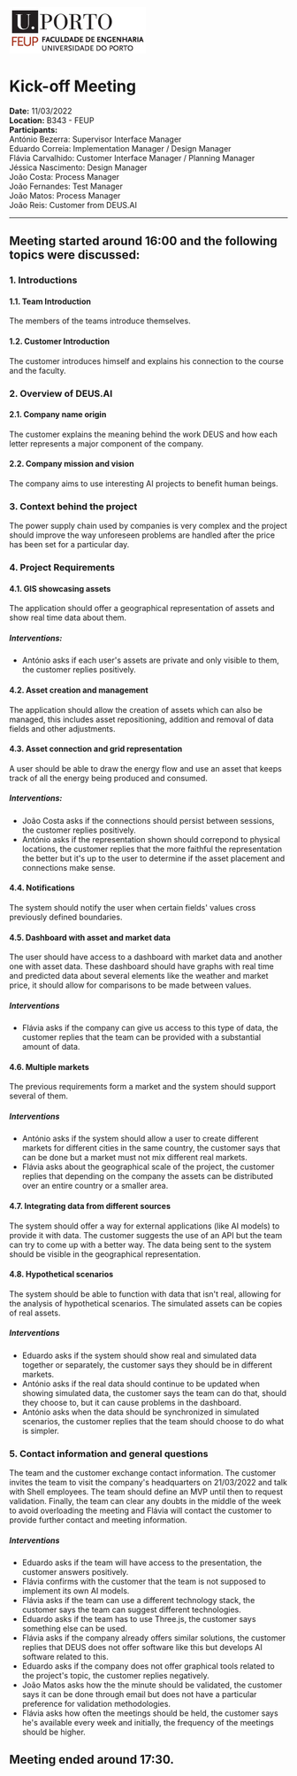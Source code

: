 
![feup logo](./images/feup_logo.jpg)
# Kick-off Meeting
**Date:** 11/03/2022\
**Location:** B343 - FEUP\
**Participants:**\
António Bezerra: Supervisor Interface Manager\
Eduardo Correia: Implementation Manager / Design Manager\
Flávia Carvalhido: Customer Interface Manager / Planning Manager\
Jéssica Nascimento: Design Manager\
João Costa: Process Manager\
João Fernandes: Test Manager\
João Matos: Process Manager\
João Reis: Customer from DEUS.AI
___
## Meeting started around 16:00 and the following topics were discussed:
### **1. Introductions**
#### 1.1. Team Introduction
The members of the teams introduce themselves.
#### 1.2. Customer Introduction
The customer introduces himself and explains his connection to the course and the faculty.
### **2. Overview of DEUS.AI**
#### 2.1. Company name origin
The customer explains the meaning behind the work DEUS and how each letter represents a major component of the company.
#### 2.2. Company mission and vision
The company aims to use interesting AI projects to benefit human beings.
### **3. Context behind the project**
The power supply chain used by companies is very complex and the project should improve the way unforeseen problems are handled after the price has been set for a particular day.
### **4. Project Requirements**
#### 4.1. GIS showcasing assets
The application should offer a geographical representation of assets and show real time data about them.
##### Interventions:
- António asks if each user's assets are private and only visible to them, the customer replies positively.
#### 4.2. Asset creation and management
The application should allow the creation of assets which can also be managed, this includes asset repositioning, addition and removal of data fields and other adjustments.
#### 4.3. Asset connection and grid representation
A user should be able to draw the energy flow and use an asset that keeps track of all the energy being produced and consumed.
##### Interventions:
- João Costa asks if the connections should persist between sessions, the customer replies positively.
- António asks if the representation shown should correpond to physical locations, the customer replies that the more faithful the representation the better but it's up to the user to determine if the asset placement and connections make sense. 
#### 4.4. Notifications
The system should notify the user when certain fields' values cross previously defined boundaries.
#### 4.5. Dashboard with asset and market data
The user should have access to a dashboard with market data and another one with asset data. These dashboard should have graphs with real time and predicted data about several elements like the weather and market price, it should allow for comparisons to be made between values.
##### Interventions
- Flávia asks if the company can give us access to this type of data, the customer replies that the team can be provided with a substantial amount of data.
#### 4.6. Multiple markets
The previous requirements form a market and the system should support several of them.
##### Interventions
- António asks if the system should allow a user to create different markets for different cities in the same country, the customer says that can be done but a market must not mix different real markets.
- Flávia asks about the geographical scale of the project, the customer replies that depending on the company the assets can be distributed over an entire country or a smaller area.
#### 4.7. Integrating data from different sources
The system should offer a way for external applications (like AI models) to provide it with data. The customer suggests the use of an API but the team can try to come up with a better way. The data being sent to the system should be visible in the geographical representation.
#### 4.8. Hypothetical scenarios
The system should be able to function with data that isn't real, allowing for the analysis of hypothetical scenarios. The simulated assets can be copies of real assets.
##### Interventions
- Eduardo asks if the system should show real and simulated data together or separately, the customer says they should be in different markets.
- António asks if the real data should continue to be updated when showing simulated data, the customer says the team can do that, should they choose to, but it can cause problems in the dashboard.
- António asks when the data should be synchronized in simulated scenarios, the customer replies that the team should choose to do what is simpler.
### **5. Contact information and general questions**
The team and the customer exchange contact information. The customer invites the team to visit the company's headquarters on 21/03/2022 and talk with Shell employees. The team should define an MVP until then to request validation. Finally, the team can clear any doubts in the middle of the week to avoid overloading the meeting and Flávia will contact the customer to provide further contact and meeting information.
##### Interventions
- Eduardo asks if the team will have access to the presentation, the customer answers positively.
- Flávia confirms with the customer that the team is not supposed to implement its own AI models.
- Flávia asks if the team can use a different technology stack, the customer says the team can suggest different technologies.
- Eduardo asks if the team has to use Three.js, the customer says something else can be used.
- Flávia asks if the company already offers similar solutions, the customer replies that DEUS does not offer software like this but develops AI software related to this.
- Eduardo asks if the company does not offer graphical tools related to the project's topic, the customer replies negatively.
- João Matos asks how the the minute should be validated, the customer says it can be done through email but does not have a particular preference for validation methodologies.
- Flávia asks how often the meetings should be held, the customer says he's available every week and initially, the frequency of the meetings should be higher.

## Meeting ended around 17:30.
